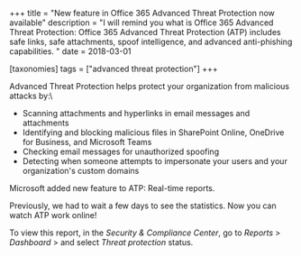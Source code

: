 +++
title = "New feature in Office 365 Advanced Threat Protection now available"
description = "I will remind you what is Office 365 Advanced Threat Protection: Office 365 Advanced Threat Protection (ATP) includes safe links, safe attachments, spoof intelligence, and advanced anti-phishing capabilities. "
date = 2018-03-01

[taxonomies]
tags = ["advanced threat protection"]
+++


Advanced Threat Protection helps protect your organization from
malicious attacks by:\

-   Scanning attachments and hyperlinks in email messages and
    attachments
-   Identifying and blocking malicious files in SharePoint Online,
    OneDrive for Business, and Microsoft Teams
-   Checking email messages for unauthorized spoofing
-   Detecting when someone attempts to impersonate your users and your
    organization's custom domains

Microsoft added new feature to ATP: Real-time reports.

Previously, we had to wait a few days to see the statistics. Now you can
watch ATP work online!

To view this report, in the *Security & Compliance Center*, go to
*Reports* \> *Dashboard* \> and select *Threat protection* status.
